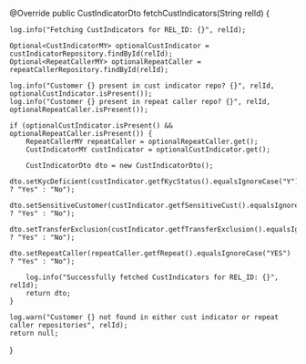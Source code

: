 @Override
public CustIndicatorDto fetchCustIndicators(String relId) {

    log.info("Fetching CustIndicators for REL_ID: {}", relId);

    Optional<CustIndicatorMY> optionalCustIndicator = custIndicatorRepository.findById(relId);
    Optional<RepeatCallerMY> optionalRepeatCaller = repeatCallerRepository.findById(relId);

    log.info("Customer {} present in cust indicator repo? {}", relId, optionalCustIndicator.isPresent());
    log.info("Customer {} present in repeat caller repo? {}", relId, optionalRepeatCaller.isPresent());

    if (optionalCustIndicator.isPresent() && optionalRepeatCaller.isPresent()) {
        RepeatCallerMY repeatCaller = optionalRepeatCaller.get();
        CustIndicatorMY custIndicator = optionalCustIndicator.get();

        CustIndicatorDto dto = new CustIndicatorDto();
        dto.setKycDeficient(custIndicator.getfKycStatus().equalsIgnoreCase("Y") ? "Yes" : "No");
        dto.setSensitiveCustomer(custIndicator.getfSensitiveCust().equalsIgnoreCase("Y") ? "Yes" : "No");
        dto.setTransferExclusion(custIndicator.getfTransferExclusion().equalsIgnoreCase("Y") ? "Yes" : "No");
        dto.setRepeatCaller(repeatCaller.getfRepeat().equalsIgnoreCase("YES") ? "Yes" : "No");

        log.info("Successfully fetched CustIndicators for REL_ID: {}", relId);
        return dto;
    }

    log.warn("Customer {} not found in either cust indicator or repeat caller repositories", relId);
    return null;
}
